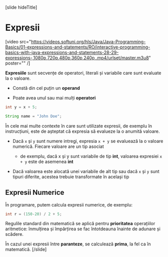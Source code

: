 [slide hideTitle]
# Expresii

[video src="https://videos.softuni.org/hls/Java/Java-Programming-Basics/01-expressions-and-statements/RO/interactive-programming-basics-with-java-expressions-and-statements-28-29-expressions-,1080p,720p,480p,360p,240p,.mp4/urlset/master.m3u8" poster="" /]

**Expresiile** sunt secvențe de operatori, literali și variabile care sunt evaluate la o valoare.

* Constă din cel puțin un **operand**

* Poate avea unul sau mai mulți **operatori**

```java
int y = x + 5;
```

```java
String name = "John Doe";
```

În cele mai multe contexte în care sunt utilizate expresii, de exemplu în instrucțiuni, este de așteptat că expresia să evalueze la o anumită valoare.

* Dacă `x` și `y` sunt numere intregi, expresia `x + y` se evaluează la o valoare numerică. Fiecare valoare are un tip asociat
  * de exemplu, dacă x și y sunt variabile de tip **int**, valoarea expresiei `x + y` este de asemenea **int**

* Dacă valoarea este alocată unei variabile de alt tip sau dacă `x` și `y` sunt tipuri diferite, acestea trebuie transformate în același tip

## Expresii Numerice

În programare, putem calcula expresii numerice, de exemplu:

```java
int r = (150-20) / 2 + 5;
```

Regulile standard din matematică se aplică pentru **prioritatea** operațiilor aritmetice: înmulțirea și împărțirea se fac întotdeauna înainte de adunare și scădere. 

În cazul unei expresii între **paranteze**, se calculează **prima**, la fel ca în matematică.
[/slide]
